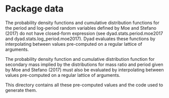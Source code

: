 # Package data

The probability density functions and cumulative distribution
functions for the period and log-period random variables defined by
Moe and Stefano (2017) do not have closed-form expression (see
dyad.stats.period.moe2017 and dyad.stats.log_period.moe2017). Dyad
evaluates these functions by interpolating between values pre-computed
on a regular lattice of arguments.

The probability density function and cumulative distribution function
for secondary mass implied by the distributions for mass ratio and
period given by Moe and Stefano (2017) must also be evaluated by
interpolating between values pre-computed on a regular lattice of
arguments.

This directory contains all these pre-computed values and the code
used to generate them.

